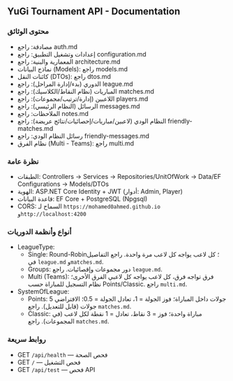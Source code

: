 ## YuGi Tournament API - Documentation

### محتوى الوثائق

-   مصادقة: راجع auth.md
-   إعدادات وتشغيل التطبيق: راجع configuration.md
-   المعمارية والبنية: راجع architecture.md
-   نماذج البيانات (Models): راجع models.md
-   كائنات النقل (DTOs): راجع dtos.md
-   الدوري (بدء/إدارة المراحل): راجع league.md
-   المباريات (نظام النقاط/الكلاسيك): راجع matches.md
-   اللاعبين (إدارة/ترتيب/مجموعات): راجع players.md
-   الرسائل (النظام الرئيسي): راجع messages.md
-   الملاحظات: راجع notes.md
-   النظام الودي (لاعبين/مباريات/إحصائيات/نتائج عريضة): راجع friendly-matches.md
-   رسائل النظام الودي: راجع friendly-messages.md
-   نظام الفرق (Multi - Teams): راجع multi.md

### نظرة عامة

-   الطبقات: Controllers → Services → Repositories/UnitOfWork → Data/EF Configurations → Models/DTOs
-   الهوية: ASP.NET Core Identity + JWT (أدوار: Admin, Player)
-   قاعدة البيانات: EF Core + PostgreSQL (Npgsql)
-   CORS: السماح لـ `https://mohamed0ahmed.github.io` و`http://localhost:4200`

### أنواع وأنظمة الدوريات

-   LeagueType:
    -   Single: Round-Robin؛ كل لاعب يواجه كل لاعب مرة واحدة. راجع التفاصيل في `league.md` و`matches.md`.
    -   Groups: دور مجموعات وإقصائيات. راجع `league.md`.
    -   Multi (Teams): فرق تواجه فرق، كل لاعب يواجه كل لاعبي الفرق الأخرى؛ نظام التسجيل للمباراة حسب Points/Classic. راجع `multi.md`.
-   SystemOfLeague:
    -   Points: جولات داخل المباراة؛ فوز الجولة = 1، تعادل الجولة = 0.5؛ الافتراضي 5 جولات (قابل للتعديل). راجع `matches.md`.
    -   Classic: مباراة واحدة؛ فوز = 3 نقاط، تعادل = 1 نقطة لكل لاعب (في المجموعات). راجع `matches.md`.

### روابط سريعة

-   GET `/api/health` — فحص الصحة
-   GET `/` — فحص التشغيل
-   GET `/api/test` — فحص API
